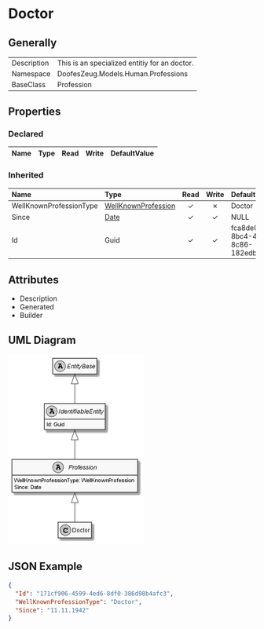 ﻿# Doctor

## Generally

|||
|:-|:-|
|Description|This is an specialized entitiy for an doctor.|
|Namespace|DoofesZeug.Models.Human.Professions|
|BaseClass|Profession|

## Properties

### Declared

|Name|Type|Read|Write|DefaultValue|
|:---|:---|:--:|:---:|:-----------|

### Inherited

|Name|Type|Read|Write|DefaultValue|
|:---|:---|:--:|:---:|:-----------|
|WellKnownProfessionType|[WellKnownProfession](../../Enumerations/DoofesZeug.Models.Human.Professions/WellKnownProfession.md)|&#x2713;|&#x2717;|Doctor|
|Since|[Date](../../Models/DoofesZeug.Models.DateAndTime/Date.md)|&#x2713;|&#x2713;|NULL|
|Id|Guid|&#x2713;|&#x2713;|fca8de01-8bc4-4e77-8c86-182edb23d745|

## Attributes

- Description
- Generated
- Builder

## UML Diagram

![Doctor.png](./Doctor.png "Doctor")

## JSON Example

```json
{
  "Id": "171cf906-4599-4ed6-8df0-386d98b4afc3",
  "WellKnownProfessionType": "Doctor",
  "Since": "11.11.1942"
}
```

